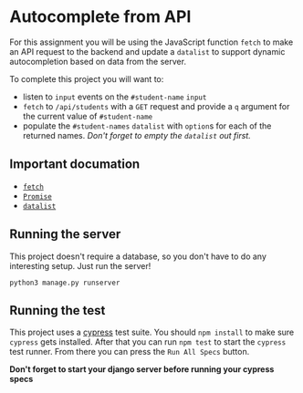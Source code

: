 # Autocomplete from API

For this assignment you will be using the JavaScript function `fetch`
to make an API request to the backend and update a `datalist` to support
dynamic autocompletion based on data from the server.

To complete this project you will want to:

- listen to `input` events on the `#student-name` `input`
- `fetch` to `/api/students` with a `GET` request and provide
  a `q` argument for the current value of `#student-name`
- populate the `#student-names` `datalist` with `option`s
  for each of the returned names. _Don't forget to empty the
  `datalist` out first._

## Important documation

- [`fetch`](https://developer.mozilla.org/en-US/docs/Web/API/Fetch_API/Using_Fetch)
- [`Promise`](https://developer.mozilla.org/en-US/docs/Web/JavaScript/Reference/Global_Objects/Promise)
- [`datalist`](https://developer.mozilla.org/en-US/docs/Web/HTML/Element/datalist)

## Running the server

This project doesn't require a database, so you don't have to do any interesting setup. Just run the server!

`python3 manage.py runserver`

## Running the test

This project uses a [cypress](https://cypress.io) test suite.
You should `npm install` to make sure `cypress` gets installed.
After that you can run `npm test` to start the `cypress` test runner.
From there you can press the `Run All Specs` button.

**Don't forget to start your django server before running your cypress specs**
